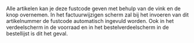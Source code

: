 Alle artikelen kan je deze fustcode geven met behulp van de vink en de knop overnemen. In het factuurwijzigen scherm zal bij het invoeren van dit artikelnummer de fustcode automatisch ingevuld worden. Ook in het verdeelscherm in de voorraad en in het bestelverdeelscherm in de bestellijst is dit het geval.